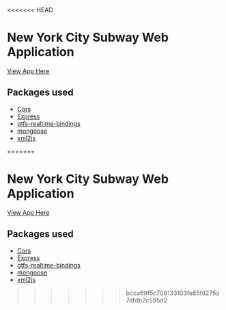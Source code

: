 <<<<<<< HEAD
# New York City Subway Web Application
[View App Here](https://safe-lake-78552.herokuapp.com/)
[]()

## Packages used
* [Cors](https://www.npmjs.com/package/cors)
* [Express]()
* [gtfs-realtime-bindings](https://developers.google.com/transit/gtfs-realtime/)
* [mongoose](https://mongoosejs.com/)
* [xml2js](https://www.npmjs.com/search?q=xml2js)

=======
# New York City Subway Web Application
[View App Here](https://safe-lake-78552.herokuapp.com/)
[]()

## Packages used
* [Cors](https://www.npmjs.com/package/cors)
* [Express]()
* [gtfs-realtime-bindings](https://developers.google.com/transit/gtfs-realtime/)
* [mongoose](https://mongoosejs.com/)
* [xml2js](https://www.npmjs.com/search?q=xml2js)

>>>>>>> bcca69f5c708133103fe85fd275a7dfdb2c595d2
